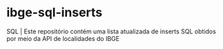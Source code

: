 # ibge-sql-inserts
SQL | Este repositório contém uma lista atualizada de inserts SQL obtidos por meio da API de localidades do IBGE
